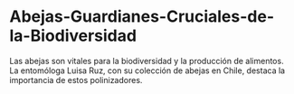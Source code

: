 # Abejas-Guardianes-Cruciales-de-la-Biodiversidad
Las abejas son vitales para la biodiversidad y la producción de alimentos. La entomóloga Luisa Ruz, con su colección de abejas en Chile, destaca la importancia de estos polinizadores. 
